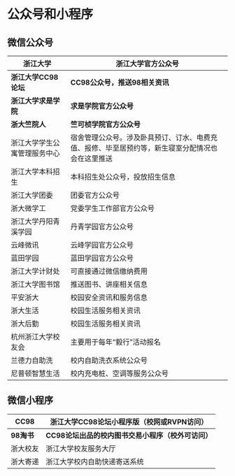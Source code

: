 # 公众号和小程序

## 微信公众号

|浙江大学                     |   浙江大学官方公众号|
|-|-|
|**浙江大学CC98论坛** | **CC98公众号，推送98相关资讯** |
| **浙江大学求是学院** | **求是学院官方公众号** |
| **浙大竺院人** | **竺可桢学院官方公众号** |
| 浙江大学学生公寓管理服务中心   | 宿舍管理公众号。涉及卧具预订、订水、电费充值、报修、毕至居预约等，新生寝室分配情况也会在这里推送 |
|          浙江大学本科招生   |       本科招生处公众号，投放招生信息|
|          浙江大学团委       |   团委官方公众号|
|          浙大微学工         | 党委学生工作部官方公众号|
| 浙江大学丹阳青溪学园 | 丹青学园官方公众号 |
| 云峰微讯 | 云峰学园官方公众号 |
| 蓝田学园 | 蓝田学园官方公众号 |
|          浙江大学计财处     |     可直接通过微信缴纳费用|
|          浙江大学图书馆     |     推送图书、讲座相关信息|
|  平安浙大   | 校园安全资讯和服务信息 |
|  浙大生活   | 校园生活服务相关资讯 |
|  浙大后勤   | 校园生活服务相关资讯 |
|          杭州浙江大学校友会 |         主要用于每年“毅行”活动报名|
|          兰德力自助洗       |   校内自助洗衣系统公众号|
|          尼普顿智慧生活     |     校内充电桩、空调等服务公众号|

## 微信小程序

|	CC98	  | 浙江大学CC98论坛小程序版（校网或RVPN访问） |
|-|-|
| **98淘书** | **CC98论坛出品的校内图书交易小程序（校外可访问）** |
|	浙大校友	| 浙江大学校友服务大厅 |
|	浙大寄递	| 浙江大学校内自助快递寄送系统 |

